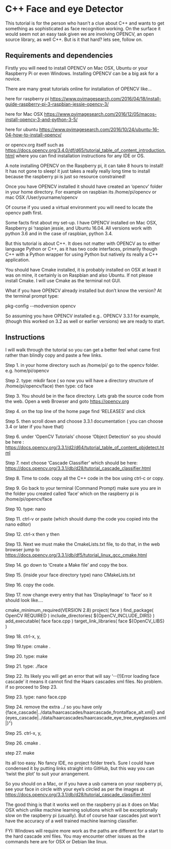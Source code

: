 # C++ Face and eye Detector

This tutorial is for the person who hasn’t a clue about C++ and wants to get something as sophisticated as face recognition working. 
On the surface it would seem not an easy task given we are involving OPENCV, an open source library, as well C++. 
But is it that hard? lets see, follow on.

## Requirements and dependencies

Firstly you will need to install OPENCV on Mac OSX, Ubuntu or your Raspberry Pi or even Windows. Installing OPENCV can be a big ask for a novice.

There are many great tutorials online for installation of OPENCV like…

here for raspberry pi https://www.pyimagesearch.com/2016/04/18/install-guide-raspberry-pi-3-raspbian-jessie-opencv-3/

here for Mac OSX https://www.pyimagesearch.com/2016/12/05/macos-install-opencv-3-and-python-3-5/

here for ubuntu https://www.pyimagesearch.com/2016/10/24/ubuntu-16-04-how-to-install-opencv/

or opencv.org itself such as https://docs.opencv.org/3.4.0/df/d65/tutorial_table_of_content_introduction.html where you can find installation instructions for any IDE or OS.

A note installing OPENCV on the Raspberry pi, it can take 8 hours to install! It has not gone to sleep! it just takes a really really long time to install because the raspberry pi is just so resource constrained!

Once you have OPENCV installed it should have created an ‘opencv’ folder in your home directory. For example on raspbian its /home/pi/opencv or mac OSX /User/yourname/opencv

Of course if you used a virtual environment you will need to locate the opencv path first. 

Some facts first about my set-up. I have OPENCV installed on Mac OSX, Raspberry pi ‘raspian jessie, and Ubuntu 16.04. All versions work with python 3.6 and in the case of raspbian, python 3.4.

But this tutorial is about C++. It does not matter with OPENCV as to either language Python or C++, as it has two code interfaces, primarily though C++ with a Python wrapper for using Python but natively its really a C++ application.

You should have Cmake installed, it is probably installed on OSX at least it was on mine, it certainly is on Raspbian and also Ubuntu. If not please install Cmake. I will use Cmake as the terminal not GUI.

What if you have OPENCV already installed but don’t know the version? At the terminal prompt type:

pkg-config --modversion opencv

So assuming you have OPENCV installed e.g.. OPENCV 3.3.1 for example, (though this worked on 3.2 as well or earlier versions) we are ready to start.

## Instructions

I will walk through the tutorial  so you can get a better feel what came first rather than blindly copy and paste a few links.

Step 1. in your home directory such as /home/pi/  go to the opencv folder. e.g. home/pi/opencv

Step 2. type: mkdir face ( so now you will have  a directory structure of /home/pi/opencv/face) then type: cd face

Step 3. You should be in the face directory. Lets grab the source code from the web. Open a web Browser and goto https://opencv.org

Step 4. on the top line of the home page find ‘RELEASES’ and click

Step 5. then scroll down and choose 3.3.1 documentation ( you can choose 3.4 or later if you have that)

Step 6.  under ‘OpenCV Tutorials’ choose ‘Object Detection’ so you should be here : https://docs.opencv.org/3.3.1/d2/d64/tutorial_table_of_content_objdetect.html

Step 7.  next choose ‘Cascade Classifier’ which should be here:  https://docs.opencv.org/3.3.1/db/d28/tutorial_cascade_classifier.html

Step 8. Time to code. copy all the C++ code in the box using ctrl-c or copy.

Step 9.  Go back to your terminal (Command Prompt) make sure you are in the folder you created called ‘face’ which on the raspberry pi is /home/pi/opencv/face

Step 10. type: nano

Step 11. ctrl-v or paste (which should dump the code you copied into the nano editor)

Step 12. ctrl-x then y then <enter>

Step 13. Next we must make the CmakeLists.txt file, to do that, in the web browser jump to https://docs.opencv.org/3.3.1/db/df5/tutorial_linux_gcc_cmake.html

Step 14. go down to ‘Create a Make file’ and copy the box.

Step 15. (inside your face directory type) nano CMakeLists.txt

Step 16. copy the code.

Step 17. now change every entry that has ‘DisplayImage’ to ‘face’ so it should look like….

cmake_minimum_required(VERSION 2.8)
project( face )
find_package( OpenCV REQUIRED )
include_directories( ${OpenCV_INCLUDE_DIRS} )
add_executable( face face.cpp )
target_link_libraries( face ${OpenCV_LIBS} )

Step 18. ctrl-x, y, <enter>

Step 19.type:  cmake . 

Step 20. type: make

Step 21. type: ./face

Step 22. Its likely you will get an error that will say ‘--(!)Error loading face cascade’ it means it cannot find the Haars cascades xml files. No problem. if so proceed to Step 23.

Step 23. type: nano face.cpp

Step 24. remove the extra ../ so you have only {face_cascade|../data/haarcascades/haarcascade_frontalface_alt.xml|} and {eyes_cascade|../data/haarcascades/haarcascade_eye_tree_eyeglasses.xml|}")

Step 25. ctrl-x, y, <enter>

Step 26. cmake .

step 27. make

Its all too easy. No fancy IDE, no project folder tree’s. Sure I could have condensed it by putting links straight into GitHub, but this way you can ‘twist the plot’ to suit your arrangement.

So you should on a Mac, or if you have a usb camera on your raspberry pi, see your face in circle with your eye’s circled as per the images at  https://docs.opencv.org/3.3.1/db/d28/tutorial_cascade_classifier.html

The good thing is that it works well on the raspberry pi as it does on Mac OSX which unlike machine learning solutions which will be exceptionally slow on the raspberry pi (usually). But of course haar cascades just won’t have the accuracy of a well trained machine learning classifier.

FYI: Windows will require more work as the paths are different for a start to the hard cascade xml files. You may encounter other issues as the commands here are for OSX or Debian like linux.

